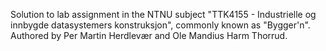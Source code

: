 Solution to lab assignment in the NTNU subject "TTK4155 - Industrielle og innbygde datasystemers konstruksjon", commonly known as "Bygger'n". Authored by Per Martin Herdlevær and Ole Mandius Harm Thorrud.
